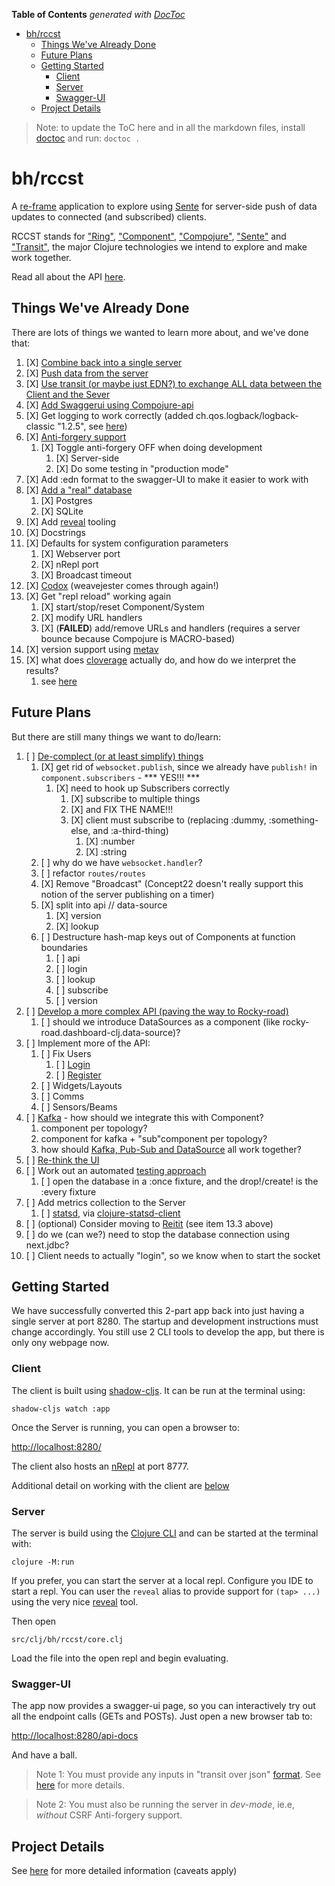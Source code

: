 <!-- START doctoc generated TOC please keep comment here to allow auto update -->
<!-- DON'T EDIT THIS SECTION, INSTEAD RE-RUN doctoc TO UPDATE -->
**Table of Contents**  *generated with [DocToc](https://github.com/thlorenz/doctoc)*

- [bh/rccst](#bhrccst)
  - [Things We've Already Done](#things-weve-already-done)
  - [Future Plans](#future-plans)
  - [Getting Started](#getting-started)
    - [Client](#client)
    - [Server](#server)
    - [Swagger-UI](#swagger-ui)
  - [Project Details](#project-details)

<!-- END doctoc generated TOC please keep comment here to allow auto update -->

> Note: to update the ToC here and in all the markdown files, install [doctoc](https://github.com/thlorenz/doctoc) and run:
>`doctoc .`


# bh/rccst

A [re-frame](https://github.com/day8/re-frame) application to explore using 
[Sente](https://github.com/ptaoussanis/sente) for server-side push of data updates to connected 
(and subscribed) clients.

RCCST stands for ["Ring"](https://github.com/ring-clojure/ring), 
["Component"](https://github.com/stuartsierra/component), 
["Compojure"](https://github.com/weavejester/compojure),
["Sente"](https://github.com/ptaoussanis/sente) 
and ["Transit"](https://github.com/cognitect/transit-clj), the major Clojure technologies we intend to 
explore and make work together.

Read all about the API [here](/docs/api/index.html).

## Things We've Already Done

There are lots of things we wanted to learn more about, and we've done that:

1. [X] [Combine back into a single server](/docs/single-server.md)
2. [X] [Push data from the server](/docs/data-push.md)
3. [X] [Use transit (or maybe just EDN?) to exchange ALL data between the Client and the Sever](/docs/transit.md)
4. [X] [Add Swaggerui using Compojure-api](/docs/swagger-ui.md)
5. [X] Get logging to work correctly (added ch.qos.logback/logback-classic "1.2.5", see [here](https://spin.atomicobject.com/2015/05/11/clojure-logging/))
6. [X] [Anti-forgery support](/docs/anti-forgery.md)
    1. [X] Toggle anti-forgery OFF when doing development
       1. [X] Server-side
       2. [X] Do some testing in "production mode"
7. [X] Add :edn format to the swagger-UI to make it easier to work with
8. [X] [Add a "real" database](/docs/database.md)
    1. [X] Postgres
    2. [X] SQLite
9. [X] Add [reveal](https://vlaaad.github.io/reveal/) tooling
10. [X] Docstrings
11. [X] Defaults for system configuration parameters
    1. [X] Webserver port
    2. [X] nRepl port
    3. [X] Broadcast timeout
12. [X] [Codox](https://github.com/weavejester/codox) (weavejester comes through again!)
13. [X] Get "repl reload" working again
    1. [X] start/stop/reset Component/System
    2. [X] modify URL handlers
    3. [X] (**FAILED**) add/remove URLs and handlers (requires a server bounce because Compojure is MACRO-based)
14. [X] version support using [metav](https://github.com/jgrodziski/metav)
15. [X] what does [cloverage](https://github.com/cloverage/cloverage) actually do, and how do we interpret the results?
    1. see [here](https://blog.jeaye.com/2016/12/29/clojure-test-coverage/)



## Future Plans

But there are still many things we want to do/learn:

1. [ ] [De-complect (or at least simplify) things](/docs/decompleting.md)
   1. [X] get rid of `websocket.publish`, since we already have `publish!` in `component.subscribers` - *** YES!!! ***
      1. [X] need to hook up Subscribers correctly
         1. [X] subscribe to multiple things 
         2. [X] and FIX THE NAME!!!
         3. [X] client must subscribe to  (replacing :dummy, :something-else, and :a-third-thing)
            1. [X] :number
            2. [X] :string
   2. [ ] why do we have `websocket.handler`?
   3. [ ] refactor `routes/routes`
   4. [X] Remove "Broadcast" (Concept22 doesn't really support this notion of the server publishing on a timer)
   5. [X] split into api // data-source
      1. [X] version
      2. [X] lookup
   6. [ ] Destructure hash-map keys out of Components at function boundaries
      1. [ ] api
      2. [ ] login
      3. [ ] lookup
      4. [ ] subscribe
      5. [ ] version
2. [ ] [Develop a more complex API (paving the way to Rocky-road)](/docs/complex-api.md)
   1. [ ] should we introduce DataSources as a component (like rocky-road.dashboard-clj.data-source)?
3. [ ] Implement more of the API:
   1. [ ] Fix Users
      1. [ ] [Login]()
      2. [ ] [Register]()
   2. [ ] Widgets/Layouts
   3. [ ] Comms
   4. [ ] Sensors/Beams
4. [ ] [Kafka](/docs/kafka.md) - how should we integrate this with Component?
   1. component per topology?
   2. component for kafka + "sub"component per topology?
   3. how should [Kafka, Pub-Sub and DataSource](/docs/kafka-pub-sub-datasource.md) all work together?
5. [ ] [Re-think the UI](/docs/rethinking-ui.md)
6. [ ] Work out an automated [testing approach](/docs/testing.md)
   1. [ ] open the database in a :once fixture, and the drop!/create! is the :every fixture
7. [ ] Add metrics collection to the Server
   1. [ ] [statsd](https://github.com/statsd/statsd), via [clojure-statsd-client](https://github.com/unbounce/clojure-dogstatsd-client)
8. [ ] (optional) Consider moving to [Reitit](/docs/routing.md) (see item 13.3 above)
9. [ ] do we (can we?) need to stop the database connection using next.jdbc?
10. [ ] Client needs to actually "login", so we know when to start the socket



## Getting Started

We have successfully converted this 2-part app back into just having a single server at port 8280. The startup and development
instructions must change accordingly. You still use 2 CLI tools to develop the app, but there is only
ony webpage now.

### Client

The client is built using [shadow-cljs](https://shadow-cljs.github.io/docs/UsersGuide.html). It can be run 
at the terminal using:

    shadow-cljs watch :app

Once the Server is running, you can open a browser to:

[http://localhost:8280/](http://localhost:8280/)

The client also hosts an [nRepl](https://nrepl.org/nrepl/index.html) at port 8777.

Additional detail on working with the client are [below](#development)

### Server

The server is build using the [Clojure CLI](https://clojure.org/guides/deps_and_cli) and can be started at the terminal with:

    clojure -M:run

If you prefer, you can start the server at a local repl. Configure you IDE to start a repl. You can user the
`reveal` alias to provide support for `(tap> ...)` using the very nice [reveal]() tool.

Then open 

    src/clj/bh/rccst/core.clj 

Load the file into the open repl and begin evaluating.

### Swagger-UI

The app now provides a swagger-ui page, so you can interactively try out all the endpoint calls (GETs and POSTs).
Just open a new browser tab to:

[http://localhost:8280/api-docs](http://localhost:8280/api-docs)

And have a ball.

> Note 1: You must provide any inputs in "transit over json" [format](https://github.com/cognitect/transit-format#ground-and-extension-types). 
> See [here](https://github.com/cognitect/transit-format) for more details.

> Note 2: You must also be running the server in _dev-mode_, ie.e, _without_ CSRF Anti-forgery support.

## Project Details 

See [here](/docs/project-details.md) for more detailed information (caveats apply) 

